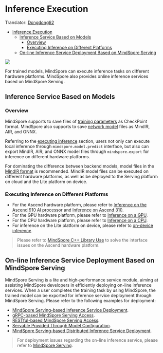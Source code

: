 # Inference Execution

Translator: [Dongdong92](https://gitee.com/zy179280)

<!-- TOC -->

- [Inference Execution](#inference-execution)
    - [Inference Service Based on Models](#inference-service-based-on-models)
        - [Overview](#overview)
        - [Executing Inference on Different Platforms](#executing-inference-on-different-platforms)
    - [On-line Inference Service Deployment Based on MindSpore Serving](#On-line-inference-service-deployment-based-on-mindspore-serving)

<!-- /TOC -->

<a href="https://gitee.com/mindspore/docs/blob/r1.3/docs/mindspore/migration_guide/source_en/inference.md" target="_blank"><img src="https://gitee.com/mindspore/docs/raw/master/resource/_static/logo_source.png"></a>

For trained models, MindSpore can execute inference tasks on different hardware platforms. MindSpore also provides online inference services based on MindSpore Serving.

## Inference Service Based on Models

### Overview

MindSpore supports to save files of [training parameters](https://www.mindspore.cn/docs/programming_guide/en/r1.3/multi_platform_inference.html#model-files) as CheckPoint format. MindSpore also supports to save [network model](https://www.mindspore.cn/docs/programming_guide/en/r1.3/multi_platform_inference.html#model-files) files as MindIR, AIR, and ONNX.

Referring to the [executing inference](https://www.mindspore.cn/docs/programming_guide/en/r1.3/multi_platform_inference.html#inference-execution) section, users not only can execute local inference through `mindspore.model.predict` interface, but also can export MindIR, AIR, and ONNX model files through `mindspore.export` for inference on different hardware platforms.

For dominating the difference between backend models, model files in the [MindIR format](https://www.mindspore.cn/docs/programming_guide/en/r1.3/multi_platform_inference.html#inference-execution) is recommended. MindIR model files can be executed on different hardware platforms, as well as be deployed to the Serving platform on cloud and the Lite platform on device.

### Executing Inference on Different Platforms

- For the Ascend hardware platform, please refer to [Inference on the Ascend 910 AI processor](https://www.mindspore.cn/docs/programming_guide/en/r1.3/multi_platform_inference_ascend_910.html) and [Inference on Ascend 310](https://www.mindspore.cn/docs/programming_guide/en/r1.3/multi_platform_inference_ascend_310.html).
- For the GPU hardware platform, please refer to [Inference on a GPU](https://www.mindspore.cn/docs/programming_guide/en/r1.3/multi_platform_inference_gpu.html).
- For the CPU hardware platform, please refer to [Inference on a CPU](https://www.mindspore.cn/docs/programming_guide/en/r1.3/multi_platform_inference_cpu.html).
- For inference on the Lite platform on device, please refer to [on-device inference](https://www.mindspore.cn/lite/docs/en/r1.3/index.html).

> Please refer to [MindSpore C++ Library Use](https://www.mindspore.cn/docs/faq/en/r1.3/inference.html#c) to solve the interface issues on the Ascend hardware platform.

## On-line Inference Service Deployment Based on MindSpore Serving

MindSpore Serving is a lite and high-performance service module, aiming at assisting MindSpore developers in efficiently deploying on-line inference services. When a user completes the training task by using MindSpore, the trained model can be exported for inference service deployment through MindSpore Serving. Please refer to the following examples for deployment:

- [MindSpore Serving-based Inference Service Deployment](https://www.mindspore.cn/serving/docs/en/r1.3/serving_example.html).
- [gRPC-based MindSpore Serving Access](https://www.mindspore.cn/serving/docs/en/r1.3/serving_grpc.html).
- [RESTful-based MindSpore Serving Access](https://www.mindspore.cn/serving/docs/en/r1.3/serving_restful.html).
- [Servable Provided Through Model Configuration](https://www.mindspore.cn/serving/docs/en/r1.3/serving_model.html).
- [MindSpore Serving-based Distributed Inference Service Deployment](https://www.mindspore.cn/serving/docs/en/r1.3/serving_distributed_example.html).

> For deployment issues regarding the on-line inference service, please refer to [MindSpore Serving](https://www.mindspore.cn/docs/faq/en/r1.3/inference.html#mindspore-serving).
